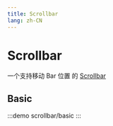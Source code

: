 ```yaml
---
title: Scrollbar
lang: zh-CN
---
```


# Scrollbar

一个支持移动 Bar 位置 的 [Scrollbar](https://element-plus.org/zh-CN/component/scrollbar.html)

## Basic

:::demo
scrollbar/basic
:::
